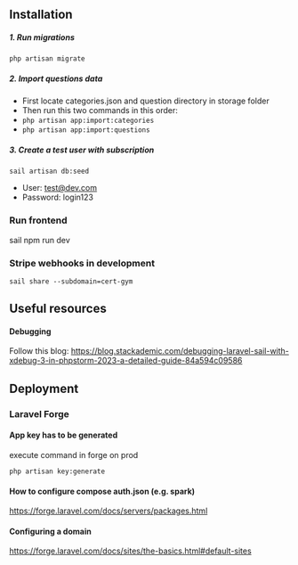## Installation

##### 1. Run migrations
`php artisan migrate`

##### 2. Import questions data
- First locate categories.json and question directory in storage folder
- Then run this two commands in this order:
- `php artisan app:import:categories`
- `php artisan app:import:questions`


##### 3. Create a test user with subscription
`sail artisan db:seed`

- User: test@dev.com
- Password: login123


### Run frontend

sail npm run dev

### Stripe webhooks in development
`sail share --subdomain=cert-gym`

## Useful resources

#### Debugging 

Follow this blog: https://blog.stackademic.com/debugging-laravel-sail-with-xdebug-3-in-phpstorm-2023-a-detailed-guide-84a594c09586



## Deployment
### Laravel Forge

#### App key has to be generated
execute command in forge on prod

`php artisan key:generate`

#### How to configure compose auth.json (e.g. spark)
https://forge.laravel.com/docs/servers/packages.html

#### Configuring a domain
https://forge.laravel.com/docs/sites/the-basics.html#default-sites



